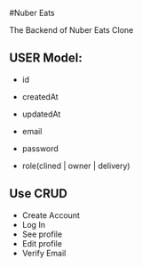#Nuber Eats

The Backend of Nuber Eats Clone

## USER Model:

- id
- createdAt
- updatedAt

- email
- password
- role(clined | owner | delivery)

## Use CRUD

- Create Account
- Log In
- See profile
- Edit profile
- Verify Email
